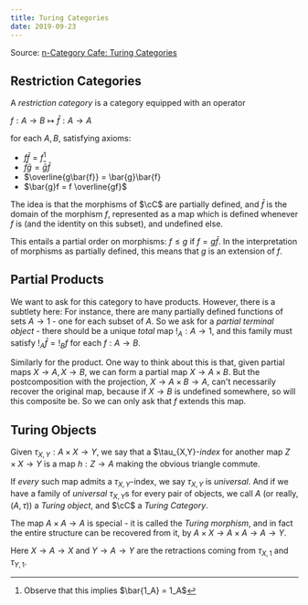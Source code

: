 ```yaml
---
title: Turing Categories
date: 2019-09-23
---
```


Source: [n-Category Cafe: Turing Categories](https://golem.ph.utexas.edu/category/2019/08/turing_categories.html)

## Restriction Categories

A *restriction category* is a category equipped with an operator

$f: A \to B \mapsto \bar{f}: A \to A$

for each $A,B$, satisfying axioms:

- $f\bar{f} = f$[^idtotal]
- $\bar{f}\bar{g} = \bar{g}\bar{f}$
- $\overline{g\bar{f}} = \bar{g}\bar{f}
- $\bar{g}f = f \overline{gf}$

[^idtotal]: Observe that this implies $\bar{1_A} = 1_A$

The idea is that the morphisms of $\cC$ are partially defined, and $\bar{f}$ is the domain of the morphism $f$, represented as a map which is defined whenever $f$ is (and the identity on this subset), and undefined else.

This entails a partial order on morphisms:
$f \leq g$ if $f = g\bar{f}$. In the interpretation of morphisms as partially defined, this means that $g$ is an extension of $f$.

## Partial Products

We want to ask for this category to have products.
However, there is a subtlety here:
For instance, there are many partially defined functions of sets $A \to 1$ - one for each subset of $A$.
So we ask for a *partial terminal object* - there should be a unique *total* map $!_A: A \to 1$, and this family must satisfy
$!_A \bar{f} = !_B f$ for each $f: A \to B$.

Similarly for the product.
One way to think about this is that, given partial maps $X\to A, X \to B$, we can form a partial map $X \to A\times B$.
But the postcomposition with the projection, $X \to A \times B \to A$, can't necessarily recover the original map, because if $X \to B$ is undefined somewhere, so will this composite be.
So we can only ask that $f$ extends this map.

## Turing Objects

Given $\tau_{X,Y}: A \times X \to Y$, we say that a $\tau_{X,Y}-*index* for another map $Z \times X \to Y$ is a map $h: Z \to A$
making the obvious triangle commute.

If *every* such map admits a $\tau_{X,Y}$-index, we say $\tau_{X,Y}$ is *universal*. And if we have a family of *universal* $\tau_{X,Y}$s for every pair of objects, we call $A$ (or really, $(A,\tau)$) a *Turing object*, and $\cC$ a *Turing Category*.

The map $A \times A \to A$ is special - it is called the *Turing morphism*, and in fact the entire structure can be recovered from it, by
$A \times X \to A \times A \to A \to Y$.

Here $X \to A \to X$ and $Y \to A \to Y$ are the retractions coming from $\tau_{X,1}$ and $\tau_{Y,1}$.
